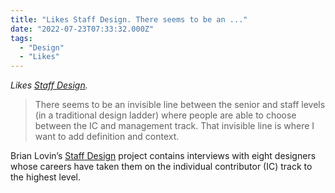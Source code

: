 ```yaml
---
title: "Likes Staff Design. There seems to be an ..."
date: "2022-07-23T07:33:32.000Z"
tags: 
  - "Design"
  - "Likes"
---
```


_Likes [Staff Design](https://staff.design/)._

> There seems to be an invisible line between the senior and staff levels (in a traditional design ladder) where people are able to choose between the IC and management track. That invisible line is where I want to add definition and context.

Brian Lovin’s [Staff Design](https://staff.design/) project contains interviews with eight designers whose careers have taken them on the individual contributor (IC) track to the highest level.
